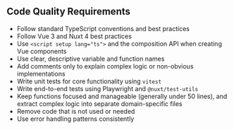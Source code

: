 ## Code Quality Requirements

- Follow standard TypeScript conventions and best practices
- Follow Vue 3 and Nuxt 4 best practices
- Use `<script setup lang="ts">` and the composition API when creating Vue components
- Use clear, descriptive variable and function names
- Add comments only to explain complex logic or non-obvious implementations
- Write unit tests for core functionality using `vitest`
- Write end-to-end tests using Playwright and `@nuxt/test-utils`
- Keep functions focused and manageable (generally under 50 lines), and extract complex logic into separate domain-specific files
- Remove code that is not used or needed
- Use error handling patterns consistently

